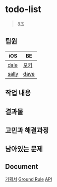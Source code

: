 # todo-list
> 8조

## 팀원

|iOS|BE|
|---|---|
|[dale](https://github.com/sungju-kim)|[포키](https://github.com/Seokho-Ham)|
|[sally](https://github.com/sally4405)|[dave](https://github.com/nak253)|


## 작업 내용

## 결과물

## 고민과 해결과정

## 남아있는 문제


## Document

[기획서](https://www.figma.com/proto/vYGeE8xND8ZRkesKHLIc1b/%EB%AA%A8%EB%B0%94%EC%9D%BC_%ED%88%AC%EB%91%90%EB%A6%AC%EC%8A%A4%ED%8A%B8?node-id=94%3A418&scaling=contain&page-id=94%3A414)
[Ground Rule](https://github.com/sally4405/todo-list/wiki/Ground-Rule)
[API](https://app.swaggerhub.com/apis-docs/Seokho-Ham/todolist/1.0.0)